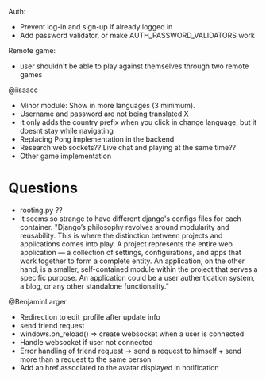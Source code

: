 Auth:
- Prevent log-in and sign-up if already logged in
- Add password validator, or make AUTH_PASSWORD_VALIDATORS work

Remote game:
- user shouldn't be able to play against themselves through two remote games

@iisaacc
-	Minor module: Show in more languages (3 minimum).
  - Username and password are not being translated X
  - It only adds the country prefix when you click in change language, but it doesnt stay while navigating
-	Replacing Pong implementation in the backend
-	Research web sockets?? Live chat and playing at the same time??
-	Other game implementation
  # Questions
  - rooting.py ??
  - It seems so strange to have different django's configs files for each container. "Django’s philosophy revolves around modularity and reusability. This is where the distinction between projects and applications comes into play. A project represents the entire web application — a collection of settings, configurations, and apps that work together to form a complete entity. An application, on the other hand, is a smaller, self-contained module within the project that serves a specific purpose. An application could be a user authentication system, a blog, or any other standalone functionality."


  @BenjaminLarger
- Redirection to edit_profile after update info
- send friend request
- windows.on_reload() => create websocket when a user is connected
- Handle websocket if user not connected
- Error handling of friend request -> send a request to himself + send more than a request to the same person
- Add an href associated to the avatar displayed in notification
